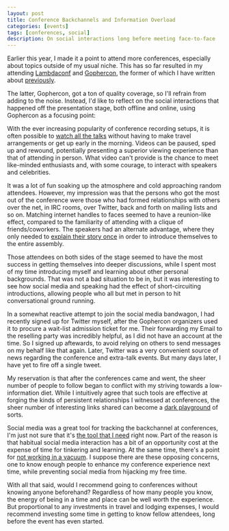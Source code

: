 ```yaml
---
layout: post
title: Conference Backchannels and Information Overload
categories: [events]
tags: [conferences, social]
description: On social interactions long before meeting face-to-face
---
```


Earlier this year, I made it a point to attend more conferences,
especially about topics outside of my usual niche.
This has so far resulted in my attending [Lambdaconf](http://www.degoesconsulting.com/lambdaconf/)
and [Gophercon](http://www.gophercon.com/),
the former of which I have written about [previously](http://sunzenshen.github.io/events/2014/04/26/lambdaconf2014-resources.html).

The latter, Gophercon, got a ton of quality coverage, so I'll refrain from adding to the noise.
Instead, I'd like to reflect on the social interactions that happened off the presentation stage,
both offline and online, using Gophercon as a focusing point:

With the ever increasing popularity of conference recording setups,
it is often possible to [watch all the talks](http://www.confreaks.com/events/gophercon2014)
without having to make travel arrangements or get up early in the morning.
Videos can be paused, sped up and rewound,
potentially presenting a superior viewing experience than that of attending in person.
What video can't provide is the chance to meet like-minded enthusiasts and, with some courage,
to interact with speakers and celebrities.

It was a lot of fun soaking up the atmosphere and cold approaching random attendees.
However, my impression was that the persons who got the most out of the conference
were those who had formed relationships with others over the net,
in IRC rooms, over Twitter, back and forth on mailing lists and so on.
Matching internet handles to faces seemed to have a reunion-like effect,
compared to the familiarity of attending with a clique of friends/coworkers.
The speakers had an alternate advantage, where they only needed to
[explain their story once](http://www.hilarymason.com/speaking/why-you-an-introverted-nerd-should-try-public-speaking/)
in order to introduce themselves to the entire assembly.

Those attendees on both sides of the stage seemed to have the most success in getting themselves into deeper discussions,
while I spent most of my time introducing myself and learning about other personal backgrounds.
That was not a bad situation to be in, but it was interesting to see how social media and speaking had the effect of short-circuiting introductions,
allowing people who all but met in person to hit conversational ground running.

In a somewhat reactive attempt to join the social media bandwagon,
I had recently signed up for Twitter myself,
after the Gophercon organizers used it to procure a wait-list admission ticket for me.
Their forwarding my Email to the reselling party was incredibly helpful,
as I did not have an account at the time.
So I signed up aftewards, to avoid relying on others to send messages on my behalf like that again.
Later, Twitter was a very convenient source of news regarding the conference and extra-talk events.
But many days later, I have yet to fire off a single tweet. 

My reservation is that after the conferences came and went,
the sheer number of people to follow began to conflict with my striving towards a low-information diet.
While I intuitively agree that such tools are effective at forging the kinds of persistent relationships I witnessed at conferences,
the sheer number of interesting links shared can become a [dark playground](http://waitbutwhy.com/2013/10/why-procrastinators-procrastinate.html) of sorts.

Social media was a great tool for tracking the backchannel at conferences,
I'm just not sure that it's [the tool that I need](http://calnewport.com/blog/2013/10/03/why-im-still-not-going-to-join-facebook-four-arguments-that-failed-to-convince-me/) right now.
Part of the reason is that habitual social media interaction has a bit of an opportunity cost at the expense of time for tinkering and learning.
At the same time, there's a point for [not working in a vacuum](https://www.youtube.com/watch?v=0SARbwvhupQ).
I suppose there are these opposing concerns, one to know enough people to enhance my conference experience next time,
while preventing social media from hijacking my free time.

With all that said, would I recommend going to conferences without knowing anyone beforehand?
Regardless of how many people you know, the energy of being in a time and place can be well worth the experience.
But proportional to any investments in travel and lodging expenses,
I would recommend investing some time in getting to know fellow attendees,
long before the event has even started.
